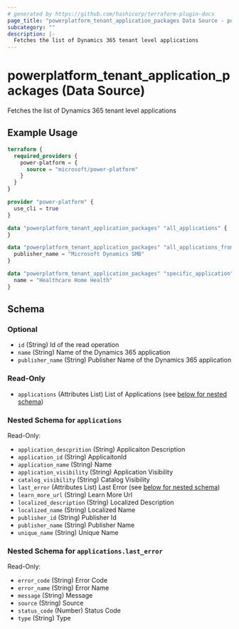 ```yaml
---
# generated by https://github.com/hashicorp/terraform-plugin-docs
page_title: "powerplatform_tenant_application_packages Data Source - powerplatform"
subcategory: ""
description: |-
  Fetches the list of Dynamics 365 tenant level applications
---
```


# powerplatform_tenant_application_packages (Data Source)

Fetches the list of Dynamics 365 tenant level applications

## Example Usage

```terraform
terraform {
  required_providers {
    power-platform = {
      source = "microsoft/power-platform"
    }
  }
}

provider "power-platform" {
  use_cli = true
}

data "powerplatform_tenant_application_packages" "all_applications" {
}

data "powerplatform_tenant_application_packages" "all_applications_from_publisher" {
  publisher_name = "Microsoft Dynamics SMB"
}

data "powerplatform_tenant_application_packages" "specific_application" {
  name = "Healthcare Home Health"
}
```

<!-- schema generated by tfplugindocs -->
## Schema

### Optional

- `id` (String) Id of the read operation
- `name` (String) Name of the Dynamics 365 application
- `publisher_name` (String) Publisher Name of the Dynamics 365 application

### Read-Only

- `applications` (Attributes List) List of Applications (see [below for nested schema](#nestedatt--applications))

<a id="nestedatt--applications"></a>
### Nested Schema for `applications`

Read-Only:

- `application_descprition` (String) Applicaiton Description
- `application_id` (String) ApplicaitonId
- `application_name` (String) Name
- `application_visibility` (String) Application Visibility
- `catalog_visibility` (String) Catalog Visibility
- `last_error` (Attributes List) Last Error (see [below for nested schema](#nestedatt--applications--last_error))
- `learn_more_url` (String) Learn More Url
- `localized_description` (String) Localized Description
- `localized_name` (String) Localized Name
- `publisher_id` (String) Publisher Id
- `publisher_name` (String) Publisher Name
- `unique_name` (String) Unique Name

<a id="nestedatt--applications--last_error"></a>
### Nested Schema for `applications.last_error`

Read-Only:

- `error_code` (String) Error Code
- `error_name` (String) Error Name
- `message` (String) Message
- `source` (String) Source
- `status_code` (Number) Status Code
- `type` (String) Type
